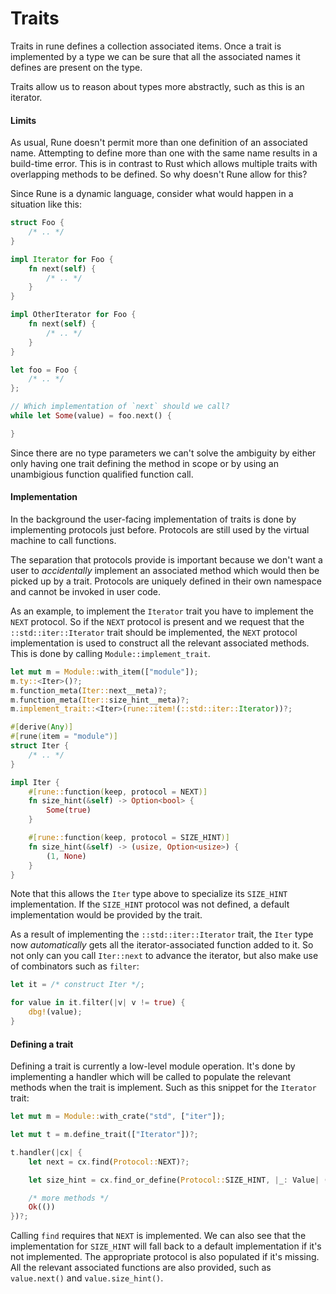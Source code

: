 # Traits

Traits in rune defines a collection associated items. Once a trait is
implemented by a type we can be sure that all the associated names it defines
are present on the type.

Traits allow us to reason about types more abstractly, such as this is an
iterator.

#### Limits

As usual, Rune doesn't permit more than one definition of an associated name.
Attempting to define more than one with the same name results in a build-time
error. This is in contrast to Rust which allows multiple traits with overlapping
methods to be defined. So why doesn't Rune allow for this?

Since Rune is a dynamic language, consider what would happen in a situation like
this:

```rust
struct Foo {
    /* .. */
}

impl Iterator for Foo {
    fn next(self) {
        /* .. */
    }
}

impl OtherIterator for Foo {
    fn next(self) {
        /* .. */
    }
}

let foo = Foo {
    /* .. */
};

// Which implementation of `next` should we call?
while let Some(value) = foo.next() {

}
```

Since there are no type parameters we can't solve the ambiguity by either only
having one trait defining the method in scope or by using an unambigious
function qualified function call.

#### Implementation

In the background the user-facing implementation of traits is done by
implementing protocols just before. Protocols are still used by the virtual
machine to call functions.

The separation that protocols provide is important because we don't want a user
to *accidentally* implement an associated method which would then be picked up
by a trait. Protocols are uniquely defined in their own namespace and cannot be
invoked in user code.

As an example, to implement the `Iterator` trait you have to implement the
`NEXT` protocol. So if the `NEXT` protocol is present and we request that the
`::std::iter::Iterator` trait should be implemented, the `NEXT` protocol
implementation is used to construct all the relevant associated methods. This is
done by calling `Module::implement_trait`.

```rust
let mut m = Module::with_item(["module"]);
m.ty::<Iter>()?;
m.function_meta(Iter::next__meta)?;
m.function_meta(Iter::size_hint__meta)?;
m.implement_trait::<Iter>(rune::item!(::std::iter::Iterator))?;

#[derive(Any)]
#[rune(item = "module")]
struct Iter {
    /* .. */
}

impl Iter {
    #[rune::function(keep, protocol = NEXT)]
    fn size_hint(&self) -> Option<bool> {
        Some(true)
    }

    #[rune::function(keep, protocol = SIZE_HINT)]
    fn size_hint(&self) -> (usize, Option<usize>) {
        (1, None)
    }
}
```

Note that this allows the `Iter` type above to specialize its `SIZE_HINT`
implementation. If the `SIZE_HINT` protocol was not defined, a default
implementation would be provided by the trait.

As a result of implementing the `::std::iter::Iterator` trait, the `Iter` type
now *automatically* gets all the iterator-associated function added to it. So
not only can you call `Iter::next` to advance the iterator, but also make use of
combinators such as `filter`:

```rust
let it = /* construct Iter */;

for value in it.filter(|v| v != true) {
    dbg!(value);
}
```

#### Defining a trait

Defining a trait is currently a low-level module operation. It's done by
implementing a handler which will be called to populate the relevant methods
when the trait is implement. Such as this snippet for the `Iterator` trait:

```rust
let mut m = Module::with_crate("std", ["iter"]);

let mut t = m.define_trait(["Iterator"])?;

t.handler(|cx| {
    let next = cx.find(Protocol::NEXT)?;

    let size_hint = cx.find_or_define(Protocol::SIZE_HINT, |_: Value| (0usize, None::<usize>))?;

    /* more methods */
    Ok(())
})?;
```

Calling `find` requires that `NEXT` is implemented. We can also see that the
implementation for `SIZE_HINT` will fall back to a default implementation if
it's not implemented. The appropriate protocol is also populated if it's
missing. All the relevant associated functions are also provided, such as
`value.next()` and `value.size_hint()`.
